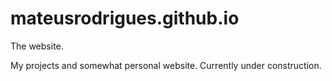 # mateusrodrigues.github.io
The website.

My projects and somewhat personal website.
Currently under construction.
